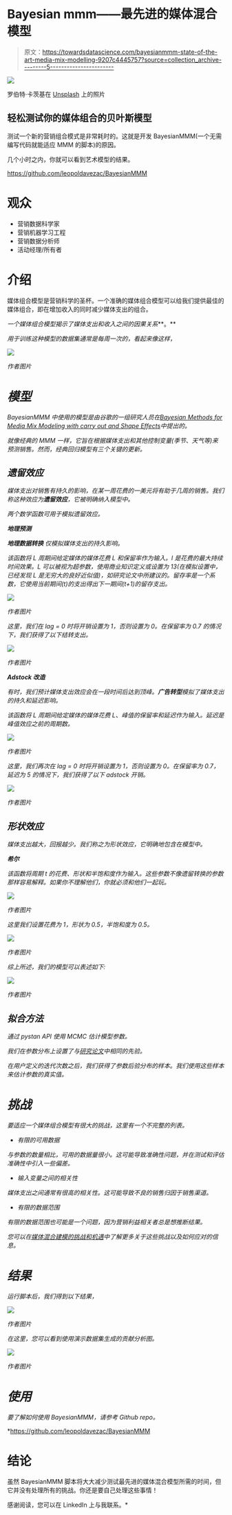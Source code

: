 # Bayesian mmm——最先进的媒体混合模型

> 原文：<https://towardsdatascience.com/bayesianmmm-state-of-the-art-media-mix-modelling-9207c4445757?source=collection_archive---------5----------------------->

![](img/03cf1476ebd81f2790e5f9c5f2b1de7c.png)

罗伯特·卡茨基在 [Unsplash](https://unsplash.com?utm_source=medium&utm_medium=referral) 上的照片

## 轻松测试你的媒体组合的贝叶斯模型

测试一个新的营销组合模式是非常耗时的。这就是开发 BayesianMMM(一个无需编写代码就能适应 MMM 的脚本)的原因。

几个小时之内，你就可以看到艺术模型的结果。

<https://github.com/leopoldavezac/BayesianMMM>  

# 观众

*   营销数据科学家
*   营销机器学习工程
*   营销数据分析师
*   活动经理/所有者

# 介绍

媒体组合模型是营销科学的圣杯。一个准确的媒体组合模型可以给我们提供最佳的媒体组合，即在增加收入的同时减少媒体支出的组合。

*一个媒体组合模型揭示了媒体支出和收入之间的因果关系***。**

*用于训练这种模型的数据集通常是每周一次的，看起来像这样，*

*![](img/082beca51fe0ff84bcb2dc457dde940a.png)*

*作者图片*

# *模型*

*BayesianMMM 中使用的模型是由谷歌的一组研究人员在[Bayesian Methods for Media Mix Modeling with carry out and Shape Effects](https://static.googleusercontent.com/media/research.google.com/en//pubs/archive/46001.pdf)中提出的。*

*就像经典的 MMM 一样，它旨在根据媒体支出和其他控制变量(季节、天气等)来预测销售。然而，经典回归模型有三个关键的更新。*

## ***遗留效应***

*媒体支出对销售有持久的影响，在某一周花费的一美元将有助于几周的销售。我们称这种效应为**遗留效应**，它被明确纳入模型中。*

*两个数学函数可用于模拟遗留效应。*

***地理预测***

***地理数据转换** *仅*模拟媒体支出的持久影响。*

*该函数将 L 周期间给定媒体的媒体花费 L 和保留率作为输入。l 是花费的最大持续时间效果。L 可以被视为超参数，使用商业知识定义或设置为 13(在模拟设置中，已经发现 L 是无穷大的良好近似值)，如研究论文中所建议的。留存率是一个系数，它使用当前期间(t)的支出得出下一期间(t+1)的留存支出。*

*![](img/0d4d76fa10399ca62483164efb2d4a09.png)*

*作者图片*

*这里，我们在 lag = 0 时将开销设置为 1，否则设置为 0。在保留率为 0.7 的情况下，我们获得了以下结转支出。*

*![](img/1802ddda4407c3fab97bd8ffabd0654f.png)*

*作者图片*

***Adstock 改造***

*有时，我们预计媒体支出效应会在一段时间后达到顶峰。**广告转型**模拟了媒体支出的持久和延迟影响。*

*该函数将 L 周期间给定媒体的媒体花费 L、峰值的保留率和延迟作为输入。延迟是峰值效应之前的周期数。*

*![](img/8a5c76780030a6a4edd31a755f0ab449.png)*

*作者图片*

*这里，我们再次在 lag = 0 时将开销设置为 1，否则设置为 0。在保留率为 0.7，延迟为 5 的情况下，我们获得了以下 adstock 开销。*

*![](img/30a3b9a72b142ed4618b40751ffcd4fe.png)*

*作者图片*

## *形状效应*

*媒体支出越大，回报越少。我们称之为形状效应，它明确地包含在模型中。*

***希尔***

*该函数将周期 t 的花费、形状和半饱和度作为输入。这些参数不像遗留转换的参数那样容易解释。如果你不理解他们，你就必须和他们一起玩。*

*![](img/503b54a548f923fae03f125154ee8dbc.png)*

*作者图片*

*这里我们设置花费为 1，形状为 0.5，半饱和度为 0.5。*

*![](img/99e85f3b2a1f1294c51a664fff58ee3e.png)*

*作者图片*

*综上所述，我们的模型可以表述如下:*

*![](img/943c339a35d7cff3acea105bd8203e7a.png)*

*作者图片*

## *拟合方法*

*通过 pystan API 使用 MCMC 估计模型参数。*

*我们在参数分布上设置了与[研究论文](https://static.googleusercontent.com/media/research.google.com/en//pubs/archive/46001.pdf)中相同的先验。*

*在用户定义的迭代次数之后，我们获得了参数后验分布的样本。我们使用这些样本来估计参数的真实值。*

# *挑战*

*要适应一个媒体组合模型有很大的挑战，这里有一个不完整的列表。*

*   *有限的可用数据*

*与参数的数量相比，可用的数据量很小。这可能导致准确性问题，并在测试和评估准确性中引入一些偏差。*

*   *输入变量之间的相关性*

*媒体支出之间通常有很高的相关性。这可能导致不良的销售归因于销售渠道。*

*   *有限的数据范围*

*有限的数据范围也可能是一个问题，因为营销利益相关者总是想推断结果。*

*您可以在[媒体混合建模的挑战和机遇](https://storage.googleapis.com/pub-tools-public-publication-data/pdf/2d0395bc7d4d13ddedef54d744ba7748e8ba8dd1.pdf)中了解更多关于这些挑战以及如何应对的信息。*

# *结果*

*运行脚本后，我们得到以下结果，*

*![](img/4196ecad1c07cac71b44540b85ec9516.png)*

*作者图片*

*在这里，您可以看到使用演示数据集生成的贡献分析图。*

*![](img/c6402ad1c3e8c09705fddd289769f9f3.png)*

*作者图片*

# *使用*

*要了解如何使用 BayesianMMM，请参考 Github repo。*

*<https://github.com/leopoldavezac/BayesianMMM>  

# 结论

虽然 BayesianMMM 脚本将大大减少测试最先进的媒体混合模型所需的时间，但它并没有处理所有的挑战。你还是要自己处理这些事情！

感谢阅读，您可以在 LinkedIn 上与我联系。*